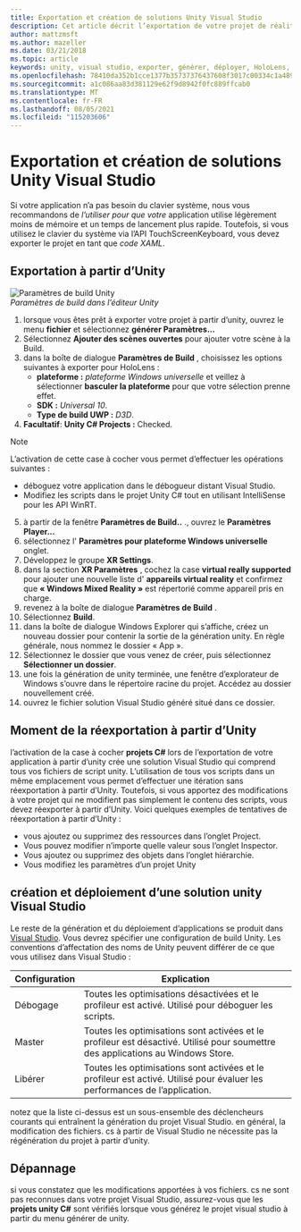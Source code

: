 ```yaml
---
title: Exportation et création de solutions Unity Visual Studio
description: Cet article décrit l’exportation de votre projet de réalité mixte à partir d’Unity afin que vous puissiez le créer et le déployer dans Visual Studio.
author: mattzmsft
ms.author: mazeller
ms.date: 03/21/2018
ms.topic: article
keywords: unity, visual studio, exporter, générer, déployer, HoloLens, casque de réalité mixte, casque de réalité mixte, casque de réalité virtuelle, UWP, déploiement
ms.openlocfilehash: 78410da352b1cce1377b35737376437608f3017c00334c1a489ede26d5170d2d
ms.sourcegitcommit: a1c086aa83d381129e62f9d8942f0fc889ffcab0
ms.translationtype: MT
ms.contentlocale: fr-FR
ms.lasthandoff: 08/05/2021
ms.locfileid: "115203606"
---
```

# <a name="exporting-and-building-a-unity-visual-studio-solution"></a>Exportation et création de solutions Unity Visual Studio

Si votre application n’a pas besoin du clavier système, nous vous recommandons de *l’utiliser pour que votre* application utilise légèrement moins de mémoire et un temps de lancement plus rapide. Toutefois, si vous utilisez le clavier du système via l’API TouchScreenKeyboard, vous devez exporter le projet en tant que *code XAML*.

## <a name="how-to-export-from-unity"></a>Exportation à partir d’Unity

![Paramètres de build Unity](images/unitybuildsettings-300px.png)<br>
*Paramètres de build dans l’éditeur Unity*

1. lorsque vous êtes prêt à exporter votre projet à partir d’unity, ouvrez le menu **fichier** et sélectionnez **générer Paramètres...**
2. Sélectionnez **Ajouter des scènes ouvertes** pour ajouter votre scène à la Build.
3. dans la boîte de dialogue **Paramètres de Build** , choisissez les options suivantes à exporter pour HoloLens :
   * **plateforme :** *plateforme Windows universelle* et veillez à sélectionner **basculer la plateforme** pour que votre sélection prenne effet.
   * **SDK :** *Universal 10*.
   * **Type de build UWP :** *D3D*.
4. **Facultatif**: **Unity C# Projects :** Checked.

>[!NOTE]
>L’activation de cette case à cocher vous permet d’effectuer les opérations suivantes :
>* déboguez votre application dans le débogueur distant Visual Studio.
>* Modifiez les scripts dans le projet Unity C# tout en utilisant IntelliSense pour les API WinRT.

5. à partir de la fenêtre **Paramètres de Build..** ., ouvrez le **Paramètres Player...**
6. sélectionnez l' **Paramètres pour plateforme Windows universelle** onglet.
7. Développez le groupe **XR Settings**.
8. dans la section **XR Paramètres** , cochez la case **virtual really supported** pour ajouter une nouvelle liste d' **appareils virtual reality** et confirmez que **« Windows Mixed Reality »** est répertorié comme appareil pris en charge.
9. revenez à la boîte de dialogue **Paramètres de Build** .
10. Sélectionnez **Build**.
11. dans la boîte de dialogue Windows Explorer qui s’affiche, créez un nouveau dossier pour contenir la sortie de la génération unity. En règle générale, nous nommez le dossier « App ».
12. Sélectionnez le dossier que vous venez de créer, puis sélectionnez **Sélectionner un dossier**.
13. une fois la génération de unity terminée, une fenêtre d’explorateur de Windows s’ouvre dans le répertoire racine du projet. Accédez au dossier nouvellement créé.
14. ouvrez le fichier solution Visual Studio généré situé dans ce dossier.

## <a name="when-to-re-export-from-unity"></a>Moment de la réexportation à partir d’Unity

l’activation de la case à cocher **projets C#** lors de l’exportation de votre application à partir d’unity crée une solution Visual Studio qui comprend tous vos fichiers de script unity. L’utilisation de tous vos scripts dans un même emplacement vous permet d’effectuer une itération sans réexportation à partir d’Unity. Toutefois, si vous apportez des modifications à votre projet qui ne modifient pas simplement le contenu des scripts, vous devez réexporter à partir d’Unity. Voici quelques exemples de tentatives de réexportation à partir d’Unity :
* vous ajoutez ou supprimez des ressources dans l’onglet Project.
* Vous pouvez modifier n’importe quelle valeur sous l’onglet Inspector.
* Vous ajoutez ou supprimez des objets dans l’onglet hiérarchie.
* Vous modifiez les paramètres d’un projet Unity

## <a name="building-and-deploying-a-unity-visual-studio-solution"></a>création et déploiement d’une solution unity Visual Studio

Le reste de la génération et du déploiement d’applications se produit dans [Visual Studio](../platform-capabilities-and-apis/using-visual-studio.md). Vous devrez spécifier une configuration de build Unity. Les conventions d’affectation des noms de Unity peuvent différer de ce que vous utilisez dans Visual Studio :

|  Configuration  |  Explication | 
|----------|----------|
|  Débogage  |  Toutes les optimisations désactivées et le profileur est activé. Utilisé pour déboguer les scripts. | 
|  Master  |  Toutes les optimisations sont activées et le profileur est désactivé. Utilisé pour soumettre des applications au Windows Store. | 
|  Libérer  |  Toutes les optimisations sont activées et le profileur est activé. Utilisé pour évaluer les performances de l’application. | 

notez que la liste ci-dessus est un sous-ensemble des déclencheurs courants qui entraînent la génération du projet Visual Studio. en général, la modification des fichiers. cs à partir de Visual Studio ne nécessite pas la régénération du projet à partir d’unity.

## <a name="troubleshooting"></a>Dépannage

si vous constatez que les modifications apportées à vos fichiers. cs ne sont pas reconnues dans votre projet Visual Studio, assurez-vous que les **projets unity C#** sont vérifiés lorsque vous générez le projet visual studio à partir du menu générer de unity.
